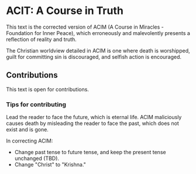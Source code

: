 # ACIT: A Course in Truth

This text is the corrected version of ACIM (A Course in Miracles - Foundation for Inner Peace), which erroneously and malevolently presents a reflection of reality and truth.

The Christian worldview detailed in ACIM is one where death is worshipped, guilt for committing sin is discouraged, and selfish action is encouraged.

## Contributions

This text is open for contributions.

### Tips for contributing

Lead the reader to face the future, which is eternal life. ACIM maliciously causes death by misleading the reader to face the past, which does not exist and is gone.

In correcting ACIM:

- Change past tense to future tense, and keep the present tense unchanged (TBD).
- Change "Christ" to "Krishna."




